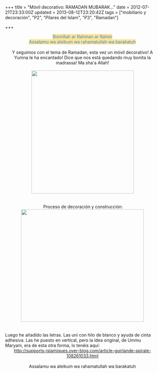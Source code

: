 +++
title = "Móvil decorativo: RAMADAN MUBARAK..."
date = 2012-07-21T23:33:00Z
updated = 2013-08-12T23:20:42Z
tags = ["mobiliario y decoración", "P2", "Pilares del Islam", "P3", "Ramadan"]

+++

<div dir="ltr" style="text-align: left;" trbidi="on"><div style="text-align: center;"><span style="background-color: #ffe599;"><span style="color: #3d85c6;">Bismillah ar Rahman ar Rahim</span></span></div><div style="text-align: center;"><span style="background-color: #ffe599;"><span style="color: #3d85c6;">Assalamu wa aleikum wa rahamatullah wa barakatuh</span></span></div><br /><div style="text-align: center;">Y seguimos con el tema de Ramadan, esta vez un móvil decorativo! A Yumna le ha encantado! Dice que nos está quedando muy bonita la madrassa! Ma sha'a Allah!</div><div style="text-align: center;"><br /><div class="separator" style="clear: both; text-align: center;"><a href="http://1.bp.blogspot.com/-c31qc5wOfqc/UglRf1HICxI/AAAAAAAAFU0/NWEIyeLS6qk/s1600/DSC02951.JPG" imageanchor="1" style="margin-left: 1em; margin-right: 1em;"><img border="0" height="400" src="http://1.bp.blogspot.com/-c31qc5wOfqc/UglRf1HICxI/AAAAAAAAFU0/NWEIyeLS6qk/s400/DSC02951.JPG" width="333" /></a></div><br /></div><div class="separator" style="clear: both; text-align: center;"></div><div style="text-align: center;"><br /></div><div style="text-align: center;">&nbsp;Proceso de decoración y&nbsp;construcción:</div><div class="separator" style="clear: both; text-align: center;"></div><div class="separator" style="clear: both; text-align: center;"><a href="http://1.bp.blogspot.com/-Hp5SayRVuCU/UglRgWMW-mI/AAAAAAAAFU8/0SIxx0WEBcY/s1600/cats.jpg" imageanchor="1" style="margin-left: 1em; margin-right: 1em;"><img border="0" height="366" src="http://1.bp.blogspot.com/-Hp5SayRVuCU/UglRgWMW-mI/AAAAAAAAFU8/0SIxx0WEBcY/s400/cats.jpg" width="400" /></a></div><br /><div class="separator" style="clear: both; text-align: center;"></div><br />Luego he añadido las letras. Las uní con hilo de blanco y ayuda de cinta adhesiva. Las he puesto en vertical, pero la idea original, de Ummu Maryam, era de esta otra forma, l<span style="text-align: center;">o tenéis aquí:</span><br /><div style="text-align: center;"><a href="http://supports-islamiques.over-blog.com/article-guirlande-spirale-108261033.html" style="background-color: white;">http://supports-islamiques.over-blog.com/article-guirlande-spirale-108261033.html</a></div><div style="text-align: center;"><br /></div><div style="text-align: center;">Assalamu wa aleikum wa rahamatullah wa barakatuh</div></div>
